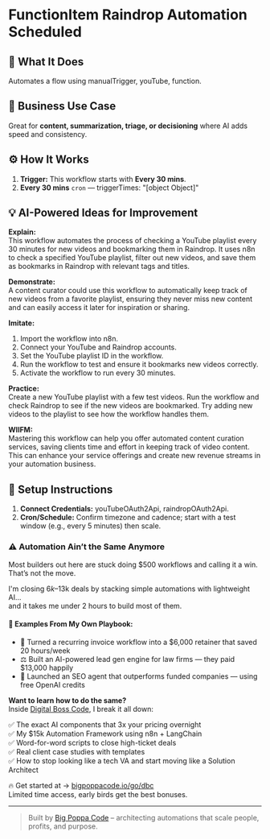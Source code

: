 # FunctionItem Raindrop Automation Scheduled
  ## 🚀 What It Does
  Automates a flow using manualTrigger, youTube, function.
  
  ## 💼 Business Use Case
  Great for **content, summarization, triage, or decisioning** where AI adds speed and consistency.
  
  ## ⚙️ How It Works
  1. **Trigger:** This workflow starts with **Every 30 mins**.
  2. **Every 30 mins** `cron` — triggerTimes: "[object Object]"
  
  ## 💡 AI-Powered Ideas for Improvement
  **Explain:**  
This workflow automates the process of checking a YouTube playlist every 30 minutes for new videos and bookmarking them in Raindrop. It uses n8n to check a specified YouTube playlist, filter out new videos, and save them as bookmarks in Raindrop with relevant tags and titles.

**Demonstrate:**  
A content curator could use this workflow to automatically keep track of new videos from a favorite playlist, ensuring they never miss new content and can easily access it later for inspiration or sharing.

**Imitate:**  
1. Import the workflow into n8n.
2. Connect your YouTube and Raindrop accounts.
3. Set the YouTube playlist ID in the workflow.
4. Run the workflow to test and ensure it bookmarks new videos correctly.
5. Activate the workflow to run every 30 minutes.

**Practice:**  
Create a new YouTube playlist with a few test videos. Run the workflow and check Raindrop to see if the new videos are bookmarked. Try adding new videos to the playlist to see how the workflow handles them.

**WIIFM:**  
Mastering this workflow can help you offer automated content curation services, saving clients time and effort in keeping track of video content. This can enhance your service offerings and create new revenue streams in your automation business.
  
  ## 🔧 Setup Instructions
  1. **Connect Credentials:** youTubeOAuth2Api, raindropOAuth2Api.
2. **Cron/Schedule:** Confirm timezone and cadence; start with a test window (e.g., every 5 minutes) then scale.
  
### ⚠️ Automation Ain’t the Same Anymore

Most builders out here are stuck doing $500 workflows and calling it a win.  
That’s not the move.  

I'm closing $6k–$13k deals by stacking simple automations with lightweight AI...  
and it takes me under 2 hours to build most of them.

#### 🧠 Examples From My Own Playbook:
- 🔁 Turned a recurring invoice workflow into a $6,000 retainer that saved 20 hours/week  
- ⚖️ Built an AI-powered lead gen engine for law firms — they paid $13,000 happily  
- 🚀 Launched an SEO agent that outperforms funded companies — using free OpenAI credits  

**Want to learn how to do the same?**  
Inside [Digital Boss Code](https://bigpoppacode.io/go/dbc), I break it all down:

✅ The exact AI components that 3x your pricing overnight  
✅ My $15k Automation Framework using n8n + LangChain  
✅ Word-for-word scripts to close high-ticket deals  
✅ Real client case studies with templates  
✅ How to stop looking like a tech VA and start moving like a Solution Architect  

🔥 Get started at → [bigpoppacode.io/go/dbc](https://bigpoppacode.io/go/dbc)  
Limited time access, early birds get the best bonuses.

---
> Built by [Big Poppa Code](https://bigpoppacode.io) – architecting automations that scale people, profits, and purpose.
  